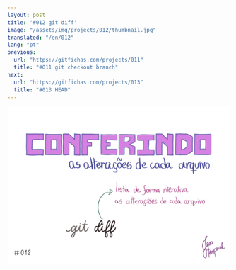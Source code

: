 ```yaml
---
layout: post
title: '#012 git diff'
image: "/assets/img/projects/012/thumbnail.jpg"
translated: "/en/012"
lang: "pt"
previous:
  url: "https://gitfichas.com/projects/011"
  title: "#011 git checkout branch"
next:
  url: "https://gitfichas.com/projects/013"
  title: "#013 HEAD"
---
```


<img src="/assets/img/projects/012/full.jpg">